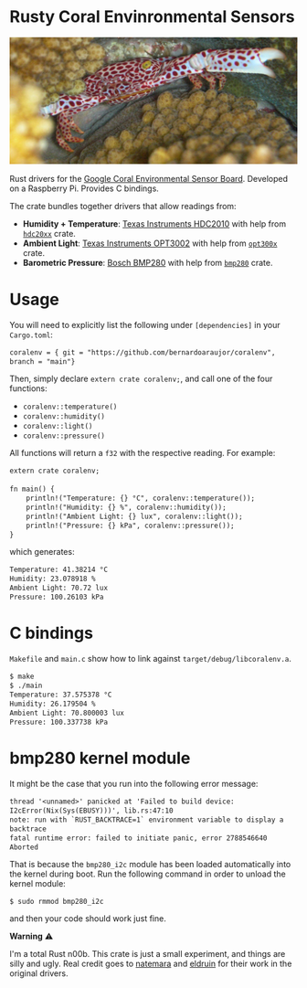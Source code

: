 # Rusty Coral Envinronmental Sensors

[<img src="trapezia.jpg">](https://en.wikipedia.org/wiki/Trapezia)

Rust drivers for the [Google Coral Environmental Sensor Board](https://coral.ai/docs/enviro-board/datasheet). Developed on a Raspberry Pi. Provides C bindings.

The crate bundles together drivers that allow readings from:
- **Humidity + Temperature**: [Texas Instruments HDC2010](https://www.ti.com/lit/ds/symlink/hdc2010.pdf) with help from [`hdc20xx`](https://crates.io/crates/hdc20xx) crate.
- **Ambient Light**: [Texas Instruments OPT3002](https://www.ti.com/lit/ds/symlink/opt3002.pdf) with help from [`opt300x`](https://crates.io/crates/opt300x) crate.
- **Barometric Pressure**: [Bosch BMP280](https://www.bosch-sensortec.com/media/boschsensortec/downloads/datasheets/bst-bmp280-ds001.pdf) with help from [`bmp280`](https://crates.io/crates/bmp280) crate.

# Usage

You will need to explicitly list the following under `[dependencies]` in your `Cargo.toml`:
```
coralenv = { git = "https://github.com/bernardoaraujor/coralenv", branch = "main"}
```

Then, simply declare `extern crate coralenv;`, and call one of the four functions:
- `coralenv::temperature()`
- `coralenv::humidity()`
- `coralenv::light()`
- `coralenv::pressure()`

All functions will return a `f32` with the respective reading.
For example:
```
extern crate coralenv;

fn main() {
    println!("Temperature: {} °C", coralenv::temperature());
    println!("Humidity: {} %", coralenv::humidity());
    println!("Ambient Light: {} lux", coralenv::light());
    println!("Pressure: {} kPa", coralenv::pressure());
}
```

which generates:
```
Temperature: 41.38214 °C
Humidity: 23.078918 %
Ambient Light: 70.72 lux
Pressure: 100.26103 kPa
```

# C bindings
`Makefile` and `main.c` show how to link against `target/debug/libcoralenv.a`.

```
$ make
$ ./main 
Temperature: 37.575378 °C
Humidity: 26.179504 %
Ambient Light: 70.800003 lux
Pressure: 100.337738 kPa
```

# bmp280 kernel module

It might be the case that you run into the following error message:
```
thread '<unnamed>' panicked at 'Failed to build device: I2cError(Nix(Sys(EBUSY)))', lib.rs:47:10
note: run with `RUST_BACKTRACE=1` environment variable to display a backtrace
fatal runtime error: failed to initiate panic, error 2788546640
Aborted
```

That is because the `bmp280_i2c` module has been loaded automatically into the kernel during boot.
Run the following command in order to unload the kernel module:
```
$ sudo rmmod bmp280_i2c
```
and then your code should work just fine.

**Warning** ⚠️

I'm a total Rust n00b. This crate is just a small experiment, and things are silly and ugly.
Real credit goes to [natemara](https://github.com/natemara) and [eldruin](https://github.com/eldruin) for their work in the original drivers.
